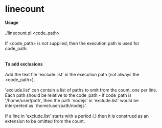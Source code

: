 # linecount

<b>Usage</b>
<br />
<br />
./linecount.pl <code_path>
<br />
<br />
If <code_path> is not supplied, then the execution path is used for code_path.
<br />
<br />
<br />
<b>To add exclusions</b>
<br />
<br />
Add the text file 'exclude.list' in the execution path (not always the <code_path>).
<br />
<br />
'exclude.list' can contain a list of paths to omit from the count, one per line. Each path should be relative to the code_path - if code_path is '/home/user/path', then the path 'nodejs' in 'exclude.list' would be interpreted as '/home/user/path/nodejs'.
<br />
<br />
If a line in 'exclude.list' starts with a period (.) then it is construed as an extension to be omitted from the count.
